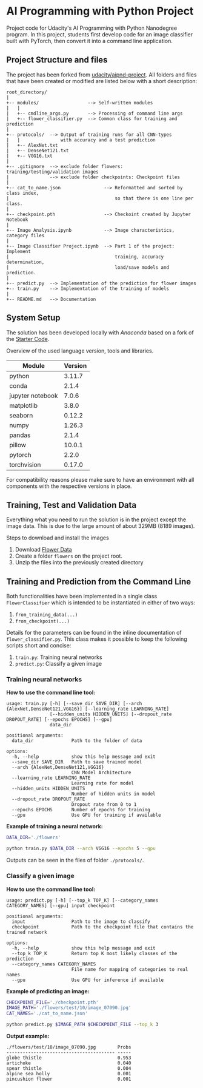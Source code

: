 # AI Programming with Python Project

Project code for Udacity's AI Programming with Python Nanodegree program. In this project, students first develop code for an image classifier built with PyTorch, then convert it into a command line application.

## Project Structure and files
The project has been forked from [udacity/aipnd-project](https://github.com/udacity/aipnd-project). All folders and files that have been created or modified are listed below with a short description:


```
root_directory/  
|     
+-- modules/                  --> Self-written modules  
|   |  
|   +-- cmdline_args.py       --> Processing of command line args
|   +-- flower_classifier.py  --> Common class for training and prediction
|  
+-- protocols/  --> Output of training runs for all CNN-types
|   |               with accuracy and a test prediction
|   +-- AlexNet.txt
|   +-- DenseNet121.txt
|   +-- VGG16.txt
|  
+-- .gitignore  --> exclude folder flowers: training/testing/validation images
|               --> exclude folder checkpoints: Checkpoint files  
|  
+-- cat_to_name.json                --> Reformatted and sorted by class index,
|                                       so that there is one line per class.
|
+-- checkpoint.pth                  --> Checkoint created by Jupyter Notebook 
|
+-- Image Analysis.ipynb            --> Image characteristics, category files
|
+-- Image Classifier Project.ipynb  --> Part 1 of the project: Implement
|                                       training, accuracy determination,
|                                       load/save models and prediction.
|
+-- predict.py  --> Implementation of the prediction for flower images
+-- train.py    --> Implementation of the training of models
|
+-- README.md   --> Documentation
```

## System Setup

The solution has been developed locally with *Anaconda* based on a fork of the [Starter Code](https://github.com/udacity/aipnd-project).

Overview of the used language version, tools and libraries.

| Module           | Version |
| ---------------- | ------- |
| python           | 3.11.7  |
| conda            | 2.1.4   |
| jupyter notebook | 7.0.6   |
| matplotlib       | 3.8.0   |
| seaborn          | 0.12.2  |
| numpy            | 1.26.3  |
| pandas           | 2.1.4   |
| pillow           | 10.0.1  |
| pytorch          | 2.2.0   |
| torchvision      | 0.17.0  |

For compatibility reasons please make sure to have an environment with all components with the respective versions in place.

## Training, Test and Validation Data

Everything what you need to run the solution is in the project except the image data. This is due to the large amount of about 329MB (8189 images).

Steps to download and install the images
1. Download [Flower Data](https://s3.amazonaws.com/content.udacity-data.com/nd089/flower_data.tar.gz)
2. Create a folder ```flowers``` on the project root.
3. Unzip the files into the previously created directory

## Training and Prediction from the Command Line
Both functionalities have been implemented in a single class ```FlowerClassifier``` which is intended to be instantiated in either of two ways:
1. ```from_training_data(...)```
2. ```from_checkpoint(...)```

Details for the parameters can be found in the inline documentation of ```flower_classifier.py```. This class makes it possible to keep the following scripts short and concise:
1. ```train.py```: Training neural networks
2. ```predict.py```: Classify a given image

### Training neural networks

**How to use the command line tool:**

```
usage: train.py [-h] [--save_dir SAVE_DIR] [--arch {AlexNet,DenseNet121,VGG16}] [--learning_rate LEARNING_RATE]
                [--hidden_units HIDDEN_UNITS] [--dropout_rate DROPOUT_RATE] [--epochs EPOCHS] [--gpu]
                data_dir

positional arguments:
  data_dir              Path to the folder of data

options:
  -h, --help            show this help message and exit
  --save_dir SAVE_DIR   Path to save trained model
  --arch {AlexNet,DenseNet121,VGG16}
                        CNN Model Architecture
  --learning_rate LEARNING_RATE
                        Learning rate for model
  --hidden_units HIDDEN_UNITS
                        Number of hidden units in model
  --dropout_rate DROPOUT_RATE
                        Dropout rate from 0 to 1
  --epochs EPOCHS       Number of epochs for training
  --gpu                 Use GPU for training if available
```

**Example of training a neural network:**

```bash
DATA_DIR='./flowers'

python train.py $DATA_DIR --arch VGG16 --epochs 5 --gpu
```

Outputs can be seen in the files of folder ```./protocols/```.

### Classify a given image

**How to use the command line tool:**

```
usage: predict.py [-h] [--top_k TOP_K] [--category_names CATEGORY_NAMES] [--gpu] input checkpoint

positional arguments:
  input                 Path to the image to classify
  checkpoint            Path to the checkpoint file that contains the trained network

options:
  -h, --help            show this help message and exit
  --top_k TOP_K         Return top K most likely classes of the prediction
  --category_names CATEGORY_NAMES
                        File name for mapping of categories to real names
  --gpu                 Use GPU for inference if available
```

**Example of predicting an image:**

```bash
CHECKPOINT_FILE='./checkpoint.pth'
IMAGE_PATH='./flowers/test/10/image_07090.jpg'
CAT_NAMES='./cat_to_name.json'

python predict.py $IMAGE_PATH $CHECKPOINT_FILE --top_k 3
```

**Output example:**

```
./flowers/test/10/image_07090.jpg        Probs
---------------------------------------- -----
globe thistle                            0.953
artichoke                                0.040
spear thistle                            0.004
alpine sea holly                         0.001
pincushion flower                        0.001
```
